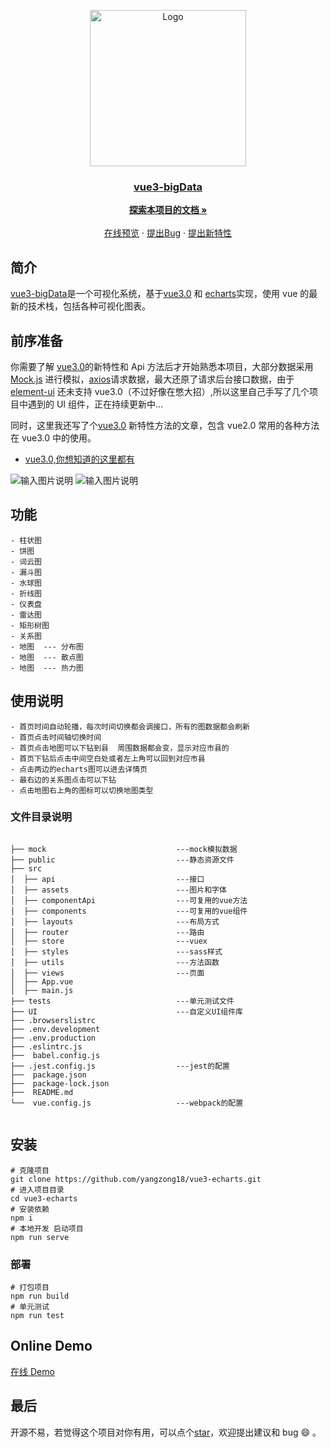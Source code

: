 <p align="center">
  <a href="https://github.com/yangzong18/vue3-echarts/">
    <img src="https://images.gitee.com/uploads/images/2020/0906/151518_824b889d_7647779.png" alt="Logo" width="250">
   <h3 align="center"> vue3-bigData</h3>
  </a>
</p>

  <p align="center">
    <a href="https://github.com/yangzong18/vue3-echarts"><strong>探索本项目的文档 »</strong></a>
    <br />
    <br />
    <a href="https://yangzong18.github.io/vue3-echarts">在线预览</a>
    ·
    <a href="https://github.com/yangzong18/vue3-echarts/issues">提出Bug</a>
    ·
    <a href="https://github.com/yangzong18/vue3-echarts/issues">提出新特性</a>
  </p>

## 简介

[vue3-bigData](https://gist006.gitee.io/vue3-bigdata)是一个可视化系统，基于[vue3.0](https://github.com/vuejs/vue-next) 和 [echarts](https://github.com/apache/incubator-echarts)实现，使用 vue 的最新的技术栈，包括各种可视化图表。

## 前序准备

你需要了解 [vue3.0](https://github.com/vuejs/vue-next)的新特性和 Api 方法后才开始熟悉本项目，大部分数据采用[Mock.js](https://github.com/nuysoft/Mock) 进行模拟，[axios](https://github.com/axios/axios)请求数据，最大还原了请求后台接口数据，由于[element-ui](https://github.com/ElemeFE/element) 还未支持 vue3.0（不过好像在憋大招）,所以这里自己手写了几个项目中遇到的 UI 组件，正在持续更新中...

同时，这里我还写了个[vue3.0](https://github.com/vuejs/vue-next) 新特性方法的文章，包含 vue2.0 常用的各种方法在 vue3.0 中的使用。

- [vue3.0,你想知道的这里都有](https://juejin.im/post/6870392360946106382)

![输入图片说明](https://images.gitee.com/uploads/images/2020/0906/163002_d44d3025_7647779.png 'home.png')
![输入图片说明](https://images.gitee.com/uploads/images/2020/0906/202415_e50ed59c_7647779.png '微信图片_20200906201805.png')

## 功能

```
- 柱状图
- 饼图
- 词云图
- 漏斗图
- 水球图
- 折线图
- 仪表盘
- 雷达图
- 矩形树图
- 关系图
- 地图  --- 分布图
- 地图  --- 散点图
- 地图  --- 热力图
```

## 使用说明

```
- 首页时间自动轮播，每次时间切换都会调接口，所有的图数据都会刷新
- 首页点击时间轴切换时间
- 首页点击地图可以下钻到县  周围数据都会变，显示对应市县的
- 首页下钻后点击中间空白处或者左上角可以回到对应市县
- 点击两边的echarts图可以进去详情页
- 最右边的关系图点击可以下钻
- 点击地图右上角的图标可以切换地图类型
```

### 文件目录说明

```

├── mock                             ---mock模拟数据
├── public                           ---静态资源文件
├── src
│  ├── api                           ---接口
│  ├── assets                        ---图片和字体
│  ├── componentApi                  ---可复用的vue方法
│  ├── components                    ---可复用的vue组件
│  ├── layouts                       ---布局方式
│  ├── router                        ---路由
│  ├── store                         ---vuex
│  ├── styles                        ---sass样式
│  ├── utils                         ---方法函数
│  ├── views                         ---页面
│  ├── App.vue
│  ├── main.js
├── tests                            ---单元测试文件
├── UI                               ---自定义UI组件库
├── .browserslistrc
├── .env.development
├── .env.production
├── .eslintrc.js
├──  babel.config.js
├── .jest.config.js                  ---jest的配置
├──  package.json
├──  package-lock.json
├──  README.md
└──  vue.config.js                   ---webpack的配置


```

## 安装

```
# 克隆项目
git clone https://github.com/yangzong18/vue3-echarts.git
# 进入项目目录
cd vue3-echarts
# 安装依赖
npm i
# 本地开发 启动项目
npm run serve
```

### 部署

```
# 打包项目
npm run build
# 单元测试
npm run test
```

## Online Demo

[在线 Demo](https://yangzong18.github.io/vue3-echarts)

## 最后

开源不易，若觉得这个项目对你有用，可以点个[star](https://github.com/yangzong18/vue3-echarts)，欢迎提出建议和 bug :smile: 。
